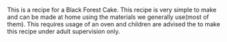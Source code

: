 This is a recipe for a Black Forest Cake.
This recipe is very simple to make and can be made at home using the materials we generally use(most of them).
This requires usage of an oven and children are advised the to make this recipe under adult supervision only.
